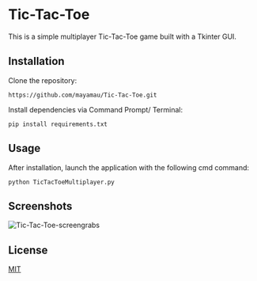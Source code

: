 
# Tic-Tac-Toe

This is a simple multiplayer Tic-Tac-Toe game built with a Tkinter GUI.

## Installation

Clone the repository:

``` 
https://github.com/mayamau/Tic-Tac-Toe.git
``` 

Install dependencies via Command Prompt/ Terminal:

``` 
pip install requirements.txt
``` 

## Usage
After installation, launch the application with the following cmd command:


``` 
python TicTacToeMultiplayer.py
```
## Screenshots
![Tic-Tac-Toe-screengrabs](https://user-images.githubusercontent.com/36638116/125165711-ca0b4b00-e1b5-11eb-92cd-5ad58a32758a.png)


## License
[MIT](https://choosealicense.com/licenses/mit/)
